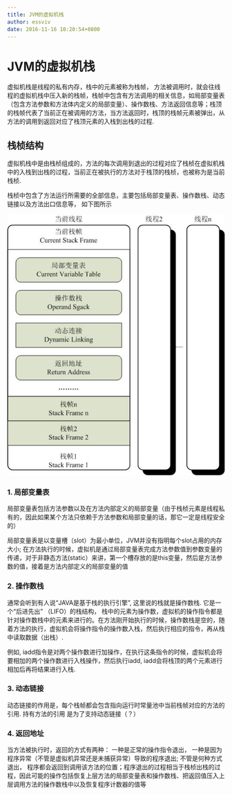```yaml
---
title: JVM的虚拟机栈
author: essviv
date: 2016-11-16 10:20:54+0800
---
```


# JVM的虚拟机栈

虚拟机栈是线程的私有内存，栈中的元素被称为栈帧， 方法被调用时，就会往线程的虚拟机栈中压入新的栈帧，栈帧中包含有方法调用的相关信息，如局部变量表（包含方法参数和方法体内定义的局部变量）、操作数栈、方法返回信息等；栈顶的栈帧代表了当前正在被调用的方法，当方法返回时，栈顶的栈帧元素被弹出，从方法的调用到返回对应了栈顶元素的入栈到出栈的过程.

## 栈桢结构

虚拟机栈中是由栈桢组成的，方法的每次调用到退出的过程对应了栈桢在虚拟机栈中的入栈到出栈的过程，当前正在被执行的方法对于栈顶的栈桢，也被称为是当前栈桢. 

栈桢中包含了方法运行所需要的全部信息，主要包括局部变量表、操作数栈、动态链接以及方法出口信息等， 如下图所示

![jvm-stack](https://github.com/Essviv/images/blob/master/jvm-stack.jpg?raw=true)

### 1. 局部变量表

局部变量表包括方法参数以及在方法内部定义的局部变量（由于栈桢元素是线程私有的，因此如果某个方法只依赖于方法参数和局部变量的话，那它一定是线程安全的）

局部变量表是以变量槽（slot）为最小单位，JVM并没有指明每个slot占用的内存大小; 在方法执行的时候，虚拟机是通过局部变量表完成方法参数值到参数变量的传递，对于非静态方法(static）来讲，第一个槽存放的是this变量，然后是方法参数的值，接着是方法内部定义的局部变量的值

### 2. 操作数栈

通常会听到有人说“JAVA是基于栈的执行引擎”, 这里说的栈就是操作数栈. 它是一个“后进先出” （LIFO）的栈结构， 栈中的元素为操作数，虚拟机的操作指令都是针对操作数栈中的元素来进行的。在方法刚开始执行的时候，操作数栈是空的，随着方法的执行，虚拟机会将操作指令的操作数入栈，然后执行相应的指令，再从栈中读取数据（出栈）.  

例如, iadd指令是对两个操作数进行加操作，在执行这条指令的时候，虚拟机会将要相加的两个操作数进行入栈操作，然后执行iadd, iadd会将栈顶的两个元素进行相加后再将结果进行入栈.

### 3. 动态链接

动态链接的作用是，每个栈帧都会包含指向运行时常量池中当前栈帧对应的方法的引用.  持有方法的引用 是为了支持动态链接（？）

### 4. 返回地址

当方法被执行时，返回的方式有两种： 一种是正常的操作指令退出， 一种是因为程序异常（不管是虚拟机异常还是未捕获异常）导致的程序退出; 不管是何种方式退出， 程序都会返回到调用该方法的位置；程序退出的过程相当于栈桢出栈的过程，因此可能的操作包括恢复上层方法的局部变量表和操作数栈、把返回值压入上层调用方法的操作数栈中以及恢复程序计数器的值等